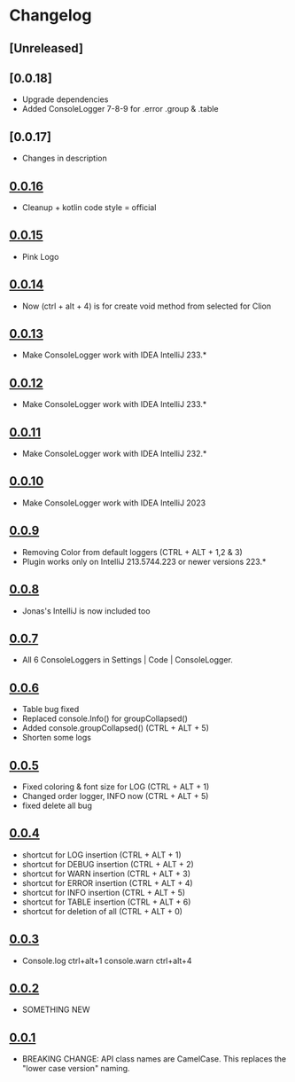 # Changelog

## [Unreleased]

## [0.0.18]
- Upgrade dependencies
- Added ConsoleLogger 7-8-9 for .error .group & .table

## [0.0.17]
- Changes in description

## [0.0.16]
- Cleanup + kotlin code style = official

## [0.0.15]
- Pink Logo

## [0.0.14]
- Now (ctrl + alt + 4) is for create void method from selected for Clion

## [0.0.13]
- Make ConsoleLogger work with IDEA IntelliJ 233.*

## [0.0.12]
- Make ConsoleLogger work with IDEA IntelliJ 233.*

## [0.0.11]
- Make ConsoleLogger work with IDEA IntelliJ 232.*

## [0.0.10]
- Make ConsoleLogger work with IDEA IntelliJ 2023

## [0.0.9]
- Removing Color from default loggers  (CTRL + ALT + 1,2 & 3)
- Plugin works only on IntelliJ 213.5744.223 or newer versions 223.*

## [0.0.8]
- Jonas's IntelliJ is now included too

## [0.0.7]
- All 6 ConsoleLoggers in Settings | Code | ConsoleLogger.

## [0.0.6]
- Table bug fixed
- Replaced console.Info() for groupCollapsed()
- Added console.groupCollapsed()   (CTRL + ALT + 5)
- Shorten some logs

## [0.0.5]
- Fixed coloring & font size for LOG (CTRL + ALT + 1)
- Changed order logger, INFO now (CTRL + ALT + 5)
- fixed delete all bug

## [0.0.4]
- shortcut for LOG insertion   (CTRL + ALT + 1)
- shortcut for DEBUG insertion (CTRL + ALT + 2)
- shortcut for WARN insertion  (CTRL + ALT + 3)
- shortcut for ERROR insertion (CTRL + ALT + 4)
- shortcut for INFO insertion  (CTRL + ALT + 5)
- shortcut for TABLE insertion (CTRL + ALT + 6)
- shortcut for deletion of all (CTRL + ALT + 0)

## [0.0.3]
- Console.log ctrl+alt+1 console.warn ctrl+alt+4

## [0.0.2]
- SOMETHING NEW

## [0.0.1]
- BREAKING CHANGE: API class names are CamelCase. This replaces the  "lower  case version" naming.


[0.0.16]: https://github.com/bg-omar/consolelogger/compare/v0.0.15...v0.0.16

[0.0.15]: https://github.com/bg-omar/consolelogger/compare/v0.0.14...v0.0.15

[0.0.14]: https://github.com/bg-omar/consolelogger/compare/v0.0.13...v0.0.14

[0.0.13]: https://github.com/bg-omar/consolelogger/compare/v0.0.12...v0.0.13

[0.0.12]: https://github.com/bg-omar/consolelogger/compare/v0.0.11...v0.0.12

[0.0.11]: https://github.com/bg-omar/consolelogger/compare/v0.0.10...v0.0.11

[0.0.10]: https://github.com/bg-omar/consolelogger/compare/v0.0.9...v0.0.10

[0.0.9]: https://github.com/bg-omar/consolelogger/compare/v0.0.8...v0.0.9

[0.0.8]: https://github.com/bg-omar/consolelogger/compare/v0.0.7...v0.0.8

[0.0.7]: https://github.com/bg-omar/consolelogger/compare/v0.0.6...v0.0.7

[0.0.6]: https://github.com/bg-omar/consolelogger/compare/v0.0.5...v0.0.6

[0.0.5]: https://github.com/bg-omar/consolelogger/compare/v0.0.4...v0.0.5

[0.0.4]: https://github.com/bg-omar/consolelogger/compare/v0.0.3...v0.0.4

[0.0.3]: https://github.com/bg-omar/consolelogger/compare/v0.0.2...v0.0.3

[0.0.2]: https://github.com/bg-omar/consolelogger/compare/v0.0.1...v0.0.2

[0.0.1]: https://github.com/bg-omar/consolelogger/commits/v0.0.1